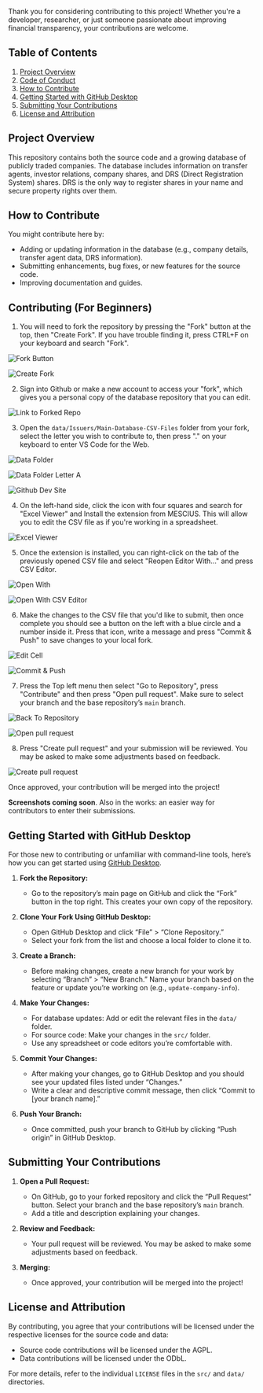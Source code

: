 Thank you for considering contributing to this project! Whether you're a developer, researcher, or just someone passionate about improving financial transparency, your contributions are welcome.


## Table of Contents
1. [Project Overview](#project-overview)
2. [Code of Conduct](#code-of-conduct)
3. [How to Contribute](#how-to-contribute)
4. [Getting Started with GitHub Desktop](#getting-started-with-github-desktop)
5. [Submitting Your Contributions](#submitting-your-contributions)
6. [License and Attribution](#license-and-attribution)


## Project Overview

This repository contains both the source code and a growing database of publicly traded companies. The database includes information on transfer agents, investor relations, company shares, and DRS (Direct Registration System) shares. DRS is the only way to register shares in your name and secure property rights over them.


## How to Contribute

You might contribute here by:
- Adding or updating information in the database (e.g., company details, transfer agent data, DRS information).
- Submitting enhancements, bug fixes, or new features for the source code.
- Improving documentation and guides.

## Contributing (For Beginners)

1. You will need to fork the repository by pressing the "Fork" button at the top, then "Create Fork". If you have trouble finding it, press CTRL+F on your keyboard and search "Fork". 

![Fork Button](image.png)

![Create Fork](image-2.png)

2. Sign into Github or make a new account to access your "fork", which gives you a personal copy of the database repository that you can edit.

![Link to Forked Repo](image-3.png)

3. Open the `data/Issuers/Main-Database-CSV-Files` folder from your fork, select the letter you wish to contribute to, then press "." on your keyboard to enter VS Code for the Web.

![Data Folder](image-4.png)

![Data Folder Letter A](image-5.png)

![Github Dev Site](image-6.png)

4. On the left-hand side, click the icon with four squares and search for "Excel Viewer" and Install the extension from MESCIUS. This will allow you to edit the CSV file as if you're working in a spreadsheet.

![Excel Viewer](image-7.png)

5. Once the extension is installed, you can right-click on the tab of the previously opened CSV file and select "Reopen Editor With..." and press CSV Editor.

![Open With](image-8.png)

![Open With CSV Editor](image-9.png)

6. Make the changes to the CSV file that you'd like to submit, then once complete you should see a button on the left with a blue circle and a number inside it. Press that icon, write a message and press "Commit & Push" to save changes to your local fork.

![Edit Cell](image-10.png)

![Commit & Push](image-11.png)

7. Press the Top left menu then select "Go to Repository", press "Contribute" and then press "Open pull request". Make sure to select your branch and the base repository’s `main` branch.

![Back To Repository](image-12.png)

![Open pull request](image-13.png)

8. Press "Create pull request" and your submission will be reviewed. You may be asked to make some adjustments based on feedback.

![Create pull request](image-14.png)

Once approved, your contribution will be merged into the project!

**Screenshots coming soon**. Also in the works: an easier way for contributors to enter their submissions.


## Getting Started with GitHub Desktop

For those new to contributing or unfamiliar with command-line tools, here’s how you can get started using [GitHub Desktop](https://desktop.github.com/).

1. **Fork the Repository:**
   - Go to the repository’s main page on GitHub and click the “Fork” button in the top right. This creates your own copy of the repository.

2. **Clone Your Fork Using GitHub Desktop:**
   - Open GitHub Desktop and click “File” > “Clone Repository.”
   - Select your fork from the list and choose a local folder to clone it to.

3. **Create a Branch:**
   - Before making changes, create a new branch for your work by selecting “Branch” > “New Branch.” Name your branch based on the feature or update you’re working on (e.g., `update-company-info`).

4. **Make Your Changes:**
   - For database updates: Add or edit the relevant files in the `data/` folder.
   - For source code: Make your changes in the `src/` folder.
   - Use any spreadsheet or code editors you’re comfortable with.

5. **Commit Your Changes:**
   - After making your changes, go to GitHub Desktop and you should see your updated files listed under “Changes.”
   - Write a clear and descriptive commit message, then click “Commit to [your branch name].”

6. **Push Your Branch:**
   - Once committed, push your branch to GitHub by clicking “Push origin” in GitHub Desktop.


## Submitting Your Contributions

1. **Open a Pull Request:**
   - On GitHub, go to your forked repository and click the “Pull Request” button. Select your branch and the base repository’s `main` branch.
   - Add a title and description explaining your changes.

2. **Review and Feedback:**
   - Your pull request will be reviewed. You may be asked to make some adjustments based on feedback.

3. **Merging:**
   - Once approved, your contribution will be merged into the project!


## License and Attribution

By contributing, you agree that your contributions will be licensed under the respective licenses for the source code and data:

- Source code contributions will be licensed under the AGPL.
- Data contributions will be licensed under the ODbL.

For more details, refer to the individual `LICENSE` files in the `src/` and `data/` directories.
